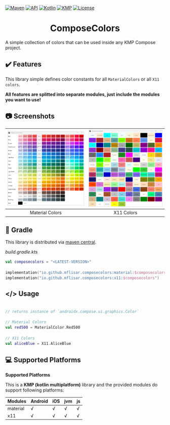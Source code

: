 [![Maven](https://img.shields.io/maven-central/v/io.github.mflisar.composecolors/core?style=for-the-badge&color=blue)](https://central.sonatype.com/namespace/io.github.mflisar.composecolors)
[![API](https://img.shields.io/badge/api-21%2B-brightgreen.svg?style=for-the-badge)](https://android-arsenal.com/api?level=21)
[![Kotlin](https://img.shields.io/github/languages/top/mflisar/kotpreferences.svg?style=for-the-badge&color=blueviolet)](https://kotlinlang.org/)
[![KMP](https://img.shields.io/badge/Kotlin_Multiplatform-blue?style=for-the-badge&label=Kotlin)](https://kotlinlang.org/docs/multiplatform.html)
[![License](https://img.shields.io/github/license/MFlisar/ComposeColors?style=for-the-badge)](LICENSE)

<h1 align="center">ComposeColors</h1>

A simple collection of colors that can be used inside any KMP Compose project.

## :heavy_check_mark: Features

This library simple defines color constants for all `MaterialColors` or all `X11 colors`.

**All features are splitted into separate modules, just include the modules you want to use!**

## :camera: Screenshots

|    ![Demo](screenshots/material.png "Material Colors")    | ![Demo](screenshots/x11.png "X11 Colors") |
|:---------------------------------------------------------:|:-----------------------------------------:|
|                      Material Colors                      |                X11 Colors                 |

## :elephant: Gradle

This library is distributed via [maven central](https://central.sonatype.com/).

*build.gradle.kts*

```kts
val composecolors = "<LATEST-VERSION>"

implementation("io.github.mflisar.composecolors:material:$composecolors")
implementation("io.github.mflisar.composecolors:x11:$composecolors")
```

## </> Usage

```kotlin

// returns instance of `androidx.compose.ui.graphics.Color`

// Material Colors
val red500 = MaterialColor.Red500

// X11 Colors
val aliceBlue = X11.AliceBlue
```

## :computer: Supported Platforms

**Supported Platforms**

This is a **KMP (kotlin multiplatform)** library and the provided modules do support following platforms:

| Modules  | Android | iOS | jvm | js |
|:---------|---------|-----|-----|----|
| material | √       | √   | √   | √  |
| x11      | √       | √   | √   | √  |